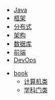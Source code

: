 <!-- * [基础](00-base/) -->
* [Java](10-java/)
* [框架](20-framework/)
* [分布式](30-distributed/)
* [架构](40-architecture/)
* [数据库](50-database/)
* [前端](60-js/)
* [DevOps](70-dev-ops/)
<!-- * [工程项目](80-project/) -->
* [book](99-book/)
  * [计算机类](99-book/notes/)
  * [学科门类](99-book/subject/)